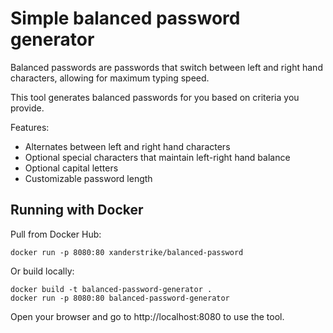 # Simple balanced password generator

Balanced passwords are passwords that switch between left and right hand
characters, allowing for maximum typing speed.

This tool generates balanced passwords for you based on criteria you provide.

Features:
- Alternates between left and right hand characters
- Optional special characters that maintain left-right hand balance
- Optional capital letters
- Customizable password length

## Running with Docker

Pull from Docker Hub:
```
docker run -p 8080:80 xanderstrike/balanced-password
```

Or build locally:
```
docker build -t balanced-password-generator .
docker run -p 8080:80 balanced-password-generator
```

Open your browser and go to http://localhost:8080 to use the tool.
